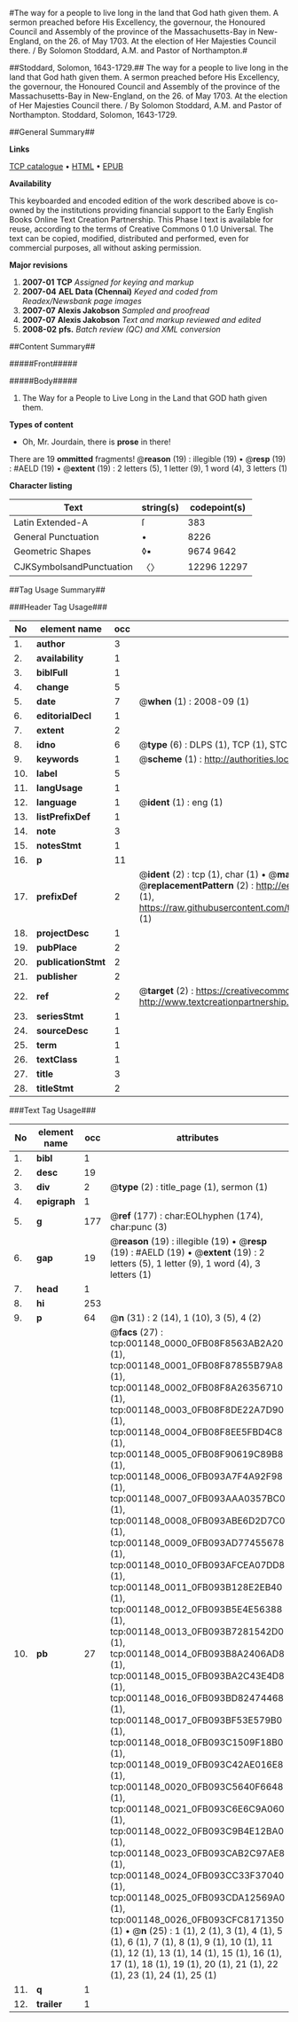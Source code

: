 #The way for a people to live long in the land that God hath given them. A sermon preached before His Excellency, the governour, the Honoured Council and Assembly of the province of the Massachusetts-Bay in New-England, on the 26. of May 1703. At the election of Her Majesties Council there. / By Solomon Stoddard, A.M. and Pastor of Northampton.#

##Stoddard, Solomon, 1643-1729.##
The way for a people to live long in the land that God hath given them. A sermon preached before His Excellency, the governour, the Honoured Council and Assembly of the province of the Massachusetts-Bay in New-England, on the 26. of May 1703. At the election of Her Majesties Council there. / By Solomon Stoddard, A.M. and Pastor of Northampton.
Stoddard, Solomon, 1643-1729.

##General Summary##

**Links**

[TCP catalogue](http://www.ota.ox.ac.uk/tcp/)  • 
[HTML](http://tei.it.ox.ac.uk/tcp/Texts-HTML/free/N00/N00957.html)  • 
[EPUB](http://tei.it.ox.ac.uk/tcp/Texts-EPUB/free/N00/N00957.epub)

**Availability**

This keyboarded and encoded edition of the
	       work described above is co-owned by the institutions
	       providing financial support to the Early English Books
	       Online Text Creation Partnership. This Phase I text is
	       available for reuse, according to the terms of Creative
	       Commons 0 1.0 Universal. The text can be copied,
	       modified, distributed and performed, even for
	       commercial purposes, all without asking permission.

**Major revisions**

1. __2007-01__ __TCP__ *Assigned for keying and markup*
1. __2007-04__ __AEL Data (Chennai)__ *Keyed and coded from Readex/Newsbank page images*
1. __2007-07__ __Alexis Jakobson__ *Sampled and proofread*
1. __2007-07__ __Alexis Jakobson__ *Text and markup reviewed and edited*
1. __2008-02__ __pfs.__ *Batch review (QC) and XML conversion*

##Content Summary##

#####Front#####

#####Body#####

1. The Way for a People to Live Long in the Land that GOD hath given them.

**Types of content**

  * Oh, Mr. Jourdain, there is **prose** in there!

There are 19 **ommitted** fragments! 
 @__reason__ (19) : illegible (19)  •  @__resp__ (19) : #AELD (19)  •  @__extent__ (19) : 2 letters (5), 1 letter (9), 1 word (4), 3 letters (1)

**Character listing**


|Text|string(s)|codepoint(s)|
|---|---|---|
|Latin Extended-A|ſ|383|
|General Punctuation|•|8226|
|Geometric Shapes|◊▪|9674 9642|
|CJKSymbolsandPunctuation|〈〉|12296 12297|

##Tag Usage Summary##

###Header Tag Usage###

|No|element name|occ|attributes|
|---|---|---|---|
|1.|__author__|3||
|2.|__availability__|1||
|3.|__biblFull__|1||
|4.|__change__|5||
|5.|__date__|7| @__when__ (1) : 2008-09 (1)|
|6.|__editorialDecl__|1||
|7.|__extent__|2||
|8.|__idno__|6| @__type__ (6) : DLPS (1), TCP (1), STC (1), NOTIS (1), IMAGE-SET (1), EVANS-CITATION (1)|
|9.|__keywords__|1| @__scheme__ (1) : http://authorities.loc.gov/ (1)|
|10.|__label__|5||
|11.|__langUsage__|1||
|12.|__language__|1| @__ident__ (1) : eng (1)|
|13.|__listPrefixDef__|1||
|14.|__note__|3||
|15.|__notesStmt__|1||
|16.|__p__|11||
|17.|__prefixDef__|2| @__ident__ (2) : tcp (1), char (1)  •  @__matchPattern__ (2) : ([0-9\-]+):([0-9IVX]+) (1), (.+) (1)  •  @__replacementPattern__ (2) : http://eebo.chadwyck.com/downloadtiff?vid=$1&page=$2 (1), https://raw.githubusercontent.com/textcreationpartnership/Texts/master/tcpchars.xml#$1 (1)|
|18.|__projectDesc__|1||
|19.|__pubPlace__|2||
|20.|__publicationStmt__|2||
|21.|__publisher__|2||
|22.|__ref__|2| @__target__ (2) : https://creativecommons.org/publicdomain/zero/1.0/ (1), http://www.textcreationpartnership.org/docs/. (1)|
|23.|__seriesStmt__|1||
|24.|__sourceDesc__|1||
|25.|__term__|1||
|26.|__textClass__|1||
|27.|__title__|3||
|28.|__titleStmt__|2||


###Text Tag Usage###

|No|element name|occ|attributes|
|---|---|---|---|
|1.|__bibl__|1||
|2.|__desc__|19||
|3.|__div__|2| @__type__ (2) : title_page (1), sermon (1)|
|4.|__epigraph__|1||
|5.|__g__|177| @__ref__ (177) : char:EOLhyphen (174), char:punc (3)|
|6.|__gap__|19| @__reason__ (19) : illegible (19)  •  @__resp__ (19) : #AELD (19)  •  @__extent__ (19) : 2 letters (5), 1 letter (9), 1 word (4), 3 letters (1)|
|7.|__head__|1||
|8.|__hi__|253||
|9.|__p__|64| @__n__ (31) : 2 (14), 1 (10), 3 (5), 4 (2)|
|10.|__pb__|27| @__facs__ (27) : tcp:001148_0000_0FB08F8563AB2A20 (1), tcp:001148_0001_0FB08F87855B79A8 (1), tcp:001148_0002_0FB08F8A26356710 (1), tcp:001148_0003_0FB08F8DE22A7D90 (1), tcp:001148_0004_0FB08F8EE5FBD4C8 (1), tcp:001148_0005_0FB08F90619C89B8 (1), tcp:001148_0006_0FB093A7F4A92F98 (1), tcp:001148_0007_0FB093AAA0357BC0 (1), tcp:001148_0008_0FB093ABE6D2D7C0 (1), tcp:001148_0009_0FB093AD77455678 (1), tcp:001148_0010_0FB093AFCEA07DD8 (1), tcp:001148_0011_0FB093B128E2EB40 (1), tcp:001148_0012_0FB093B5E4E56388 (1), tcp:001148_0013_0FB093B7281542D0 (1), tcp:001148_0014_0FB093B8A2406AD8 (1), tcp:001148_0015_0FB093BA2C43E4D8 (1), tcp:001148_0016_0FB093BD82474468 (1), tcp:001148_0017_0FB093BF53E579B0 (1), tcp:001148_0018_0FB093C1509F18B0 (1), tcp:001148_0019_0FB093C42AE016E8 (1), tcp:001148_0020_0FB093C5640F6648 (1), tcp:001148_0021_0FB093C6E6C9A060 (1), tcp:001148_0022_0FB093C9B4E12BA0 (1), tcp:001148_0023_0FB093CAB2C97AE8 (1), tcp:001148_0024_0FB093CC33F37040 (1), tcp:001148_0025_0FB093CDA12569A0 (1), tcp:001148_0026_0FB093CFC8171350 (1)  •  @__n__ (25) : 1 (1), 2 (1), 3 (1), 4 (1), 5 (1), 6 (1), 7 (1), 8 (1), 9 (1), 10 (1), 11 (1), 12 (1), 13 (1), 14 (1), 15 (1), 16 (1), 17 (1), 18 (1), 19 (1), 20 (1), 21 (1), 22 (1), 23 (1), 24 (1), 25 (1)|
|11.|__q__|1||
|12.|__trailer__|1||
